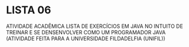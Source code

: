 # LISTA 06
ATIVIDADE ACADÊMICA
LISTA DE EXERCÍCIOS EM JAVA NO INTUITO DE TREINAR E SE DENSENVOLVER COMO UM PROGRAMADOR JAVA (ATIVIDADE FEITA PARA A UNIVERSIDADE FILDADELFIA (UNIFIL))

